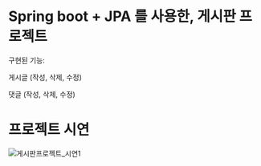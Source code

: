 # Spring boot + JPA 를 사용한, 게시판 프로젝트

구현된 기능: 

게시글 (작성, 삭제, 수정)

댓글 (작성, 삭제, 수정)


# 프로젝트 시연

![게시판프로젝트_시연1](https://github.com/user-attachments/assets/089c914a-457e-4c49-947c-080894c9d62a)
